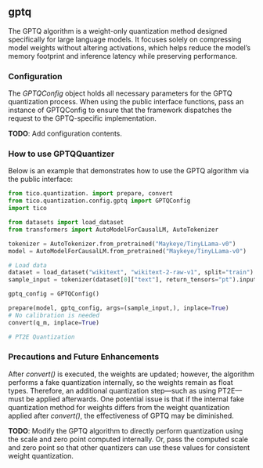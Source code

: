 ## gptq

The GPTQ algorithm is a weight-only quantization method designed specifically for large
language models. It focuses solely on compressing model weights without altering activations, 
which helps reduce the model’s memory footprint and inference latency while preserving 
performance.

### Configuration

The _GPTQConfig_ object holds all necessary parameters for the GPTQ quantization process. 
When using the public interface functions, pass an instance of GPTQConfig to ensure that 
the framework dispatches the request to the GPTQ-specific implementation.

**TODO**: Add configuration contents.

### How to use GPTQQuantizer

Below is an example that demonstrates how to use the GPTQ algorithm via the public interface:

```python
from tico.quantization. import prepare, convert
from tico.quantization.config.gptq import GPTQConfig
import tico

from datasets import load_dataset
from transformers import AutoModelForCausalLM, AutoTokenizer

tokenizer = AutoTokenizer.from_pretrained("Maykeye/TinyLLama-v0")
model = AutoModelForCausalLM.from_pretrained("Maykeye/TinyLLama-v0")

# Load data
dataset = load_dataset("wikitext", "wikitext-2-raw-v1", split="train")
sample_input = tokenizer(dataset[0]["text"], return_tensors="pt").input_ids

gptq_config = GPTQConfig()

prepare(model, gptq_config, args=(sample_input,), inplace=True)
# No calibration is needed
convert(q_m, inplace=True)

# PT2E Quantization
```

### Precautions and Future Enhancements

After _convert()_ is executed, the weights are updated; however, the algorithm performs
a fake quantization internally, so the weights remain as float types. Therefore, an additional
quantization step—such as using PT2E—must be applied afterwards. One potential issue is
that if the internal fake quantization method for weights differs from the weight quantization
applied after _convert()_, the effectiveness of GPTQ may be diminished.

**TODO**: Modify the GPTQ algorithm to directly perform quantization using the scale and zero
point computed internally. Or, pass the computed scale and zero point so that other quantizers
can use these values for consistent weight quantization.

